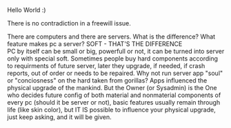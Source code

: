 Hello World :)

There is no contradiction in a freewill issue.

There are computers and there are servers.
What is the difference? What feature makes pc a server? 
SOFT - THAT'S THE DIFFERENCE                   
PC by itself can be small or big, powerfull or not, it can be turned into server only with special soft. Sometimes people buy hard components according to requirments of future server, later they upgrade, if needed, if crash reports, out of order or needs to be repaired. Why not run server app "soul" or "conciosness" on the hard taken from gorillas? Apps influenced the physical upgrade of the mankind. But the Owner (or Sysadmin) is the One who decides future config of both material and nonmaterial components of every pc (should it be server or not), basic features usually remain through life (like skin color), but IT IS possible to influence your physical upgrade, just keep asking, and it will be given.



